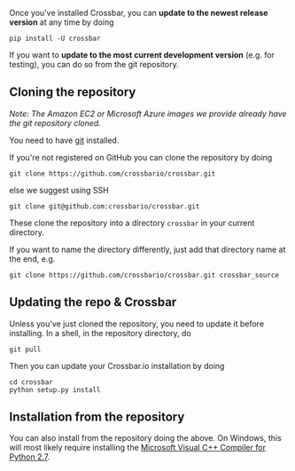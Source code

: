 Once you've installed Crossbar, you can **update to the newest release version** at any time by doing

```
pip install -U crossbar
```

If you want to **update to the most current development version** (e.g. for testing), you can do so from the git repository.

## Cloning the repository

*Note: The Amazon EC2 or Microsoft Azure images we provide already have the git repository cloned.*

You need to have [git](http://git-scm.com/) installed. 

If you're not registered on GitHub you can clone the repository by doing 

```
git clone https://github.com/crossbario/crossbar.git
```

else we suggest using SSH

```
git clone git@github.com:crossbario/crossbar.git
```

These clone the repository into a directory `crossbar` in your current directory.

If you want to name the directory differently, just add that directory name at the end, e.g.

```
git clone https://github.com/crossbario/crossbar.git crossbar_source
```

## Updating the repo & Crossbar

Unless you've just cloned the repository, you need to update it before installing. In a shell, in the repository directory, do

```
git pull
```

Then you can update your Crossbar.io installation by doing

```
cd crossbar
python setup.py install
```

## Installation from the repository

You can also install from the repository doing the above. On Windows, this will most likely  require installing the [Microsoft Visual C++ Compiler for Python 2.7](http://www.microsoft.com/en-us/download/details.aspx?id=44266). 